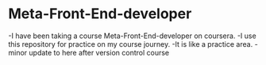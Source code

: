 # Meta-Front-End-developer
-I have been taking a course Meta-Front-End-developer on coursera.
-I use this repository for practice on my course journey. 
-It is like a practice area.
-minor update to here after version control course
